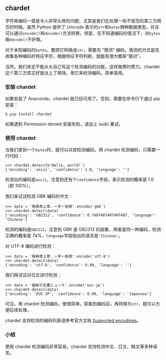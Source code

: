 ## chardet

字符串编码一直是令人非常头疼的问题，尤其是我们在处理一些不规范的第三方网页的时候。虽然 Python 提供了 Unicode 表示的`str`和`bytes`两种数据类型，并且可以通过`encode()`和`decode()`方法转换，但是，在不知道编码的情况下，对`bytes`做`decode()`不好做。

对于未知编码的`bytes`，要把它转换成`str`，需要先 “猜测” 编码。猜测的方式是先收集各种编码的特征字符，根据特征字符判断，就能有很大概率“猜对”。

当然，我们肯定不能从头自己写这个检测编码的功能，这样做费时费力。chardet 这个第三方库正好就派上了用场。用它来检测编码，简单易用。

### 安装 chardet

如果安装了 Anaconda，chardet 就已经可用了。否则，需要在命令行下通过 pip 安装：

```
$ pip install chardet
```

如果遇到 Permission denied 安装失败，请加上 sudo 重试。

### 使用 chardet

当我们拿到一个`bytes`时，就可以对其检测编码。用 chardet 检测编码，只需要一行代码：

```
>>> chardet.detect(b'Hello, world!')
{'encoding': 'ascii', 'confidence': 1.0, 'language': ''}
```

检测出的编码是`ascii`，注意到还有个`confidence`字段，表示检测的概率是 1.0（即 100%）。

我们来试试检测 GBK 编码的中文：

```
>>> data = '离离原上草，一岁一枯荣'.encode('gbk')
>>> chardet.detect(data)
{'encoding': 'GB2312', 'confidence': 0.7407407407407407, 'language': 'Chinese'}
```

检测的编码是`GB2312`，注意到 GBK 是 GB2312 的超集，两者是同一种编码，检测正确的概率是 74%，`language`字段指出的语言是`'Chinese'`。

对 UTF-8 编码进行检测：

```
>>> data = '离离原上草，一岁一枯荣'.encode('utf-8')
>>> chardet.detect(data)
{'encoding': 'utf-8', 'confidence': 0.99, 'language': ''}
```

我们再试试对日文进行检测：

```
>>> data = '最新の主要ニュース'.encode('euc-jp')
>>> chardet.detect(data)
{'encoding': 'EUC-JP', 'confidence': 0.99, 'language': 'Japanese'}
```

可见，用 chardet 检测编码，使用简单。获取到编码后，再转换为`str`，就可以方便后续处理。

chardet 支持检测的编码列表请参考官方文档 [Supported encodings](https://chardet.readthedocs.io/en/latest/supported-encodings.html)。

### 小结

使用 chardet 检测编码非常容易，chardet 支持检测中文、日文、韩文等多种语言。
